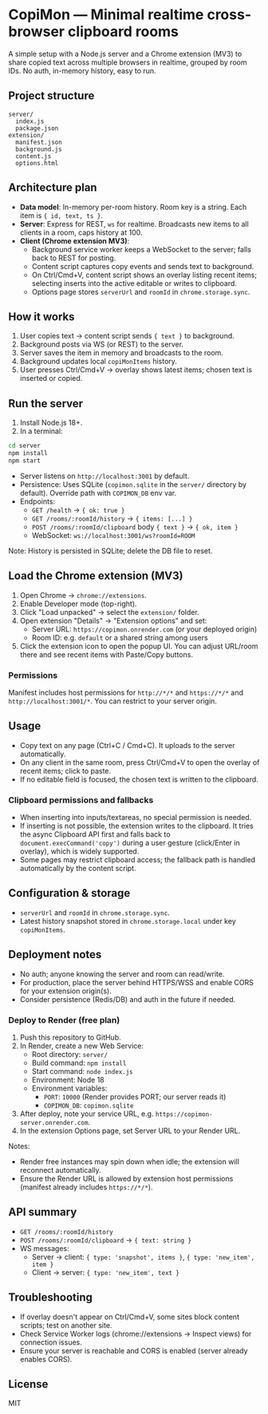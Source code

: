 # CopiMon — Minimal realtime cross-browser clipboard rooms

A simple setup with a Node.js server and a Chrome extension (MV3) to share copied text across multiple browsers in realtime, grouped by room IDs. No auth, in-memory history, easy to run.

## Project structure

```
server/
  index.js
  package.json
extension/
  manifest.json
  background.js
  content.js
  options.html
```

## Architecture plan

- **Data model**: In-memory per-room history. Room key is a string. Each item is `{ id, text, ts }`.
- **Server**: Express for REST, `ws` for realtime. Broadcasts new items to all clients in a room, caps history at 100.
- **Client (Chrome extension MV3)**:
  - Background service worker keeps a WebSocket to the server; falls back to REST for posting.
  - Content script captures copy events and sends text to background.
  - On Ctrl/Cmd+V, content script shows an overlay listing recent items; selecting inserts into the active editable or writes to clipboard.
  - Options page stores `serverUrl` and `roomId` in `chrome.storage.sync`.

## How it works

1. User copies text → content script sends `{ text }` to background.
2. Background posts via WS (or REST) to the server.
3. Server saves the item in memory and broadcasts to the room.
4. Background updates local `copiMonItems` history.
5. User presses Ctrl/Cmd+V → overlay shows latest items; chosen text is inserted or copied.

## Run the server

1. Install Node.js 18+.
2. In a terminal:
```bash
cd server
npm install
npm start
```
- Server listens on `http://localhost:3001` by default.
- Persistence: Uses SQLite (`copimon.sqlite` in the `server/` directory by default). Override path with `COPIMON_DB` env var.
- Endpoints:
  - `GET /health` → `{ ok: true }`
  - `GET /rooms/:roomId/history` → `{ items: [...] }`
  - `POST /rooms/:roomId/clipboard` body `{ text }` → `{ ok, item }`
  - WebSocket: `ws://localhost:3001/ws?roomId=ROOM`

Note: History is persisted in SQLite; delete the DB file to reset.

## Load the Chrome extension (MV3)

1. Open Chrome → `chrome://extensions`.
2. Enable Developer mode (top-right).
3. Click "Load unpacked" → select the `extension/` folder.
4. Open extension "Details" → "Extension options" and set:
   - Server URL: `https://copimon.onrender.com` (or your deployed origin)
   - Room ID: e.g. `default` or a shared string among users
5. Click the extension icon to open the popup UI. You can adjust URL/room there and see recent items with Paste/Copy buttons.

### Permissions

Manifest includes host permissions for `http://*/*` and `https://*/*` and `http://localhost:3001/*`. You can restrict to your server origin.

## Usage

- Copy text on any page (Ctrl+C / Cmd+C). It uploads to the server automatically.
- On any client in the same room, press Ctrl/Cmd+V to open the overlay of recent items; click to paste.
- If no editable field is focused, the chosen text is written to the clipboard.

### Clipboard permissions and fallbacks
- When inserting into inputs/textareas, no special permission is needed.
- If inserting is not possible, the extension writes to the clipboard. It tries the async Clipboard API first and falls back to `document.execCommand('copy')` during a user gesture (click/Enter in overlay), which is widely supported.
- Some pages may restrict clipboard access; the fallback path is handled automatically by the content script.

## Configuration & storage

- `serverUrl` and `roomId` in `chrome.storage.sync`.
- Latest history snapshot stored in `chrome.storage.local` under key `copiMonItems`.

## Deployment notes

- No auth; anyone knowing the server and room can read/write.
- For production, place the server behind HTTPS/WSS and enable CORS for your extension origin(s).
- Consider persistence (Redis/DB) and auth in the future if needed.

### Deploy to Render (free plan)

1. Push this repository to GitHub.
2. In Render, create a new Web Service:
   - Root directory: `server/`
   - Build command: `npm install`
   - Start command: `node index.js`
   - Environment: Node 18
   - Environment variables:
     - `PORT`: `10000` (Render provides PORT; our server reads it)
     - `COPIMON_DB`: `copimon.sqlite`
3. After deploy, note your service URL, e.g. `https://copimon-server.onrender.com`.
4. In the extension Options page, set Server URL to your Render URL.

Notes:
- Render free instances may spin down when idle; the extension will reconnect automatically.
- Ensure the Render URL is allowed by extension host permissions (manifest already includes `https://*/*`).

## API summary

- `GET /rooms/:roomId/history`
- `POST /rooms/:roomId/clipboard` → `{ text: string }`
- WS messages:
  - Server → client: `{ type: 'snapshot', items }`, `{ type: 'new_item', item }`
  - Client → server: `{ type: 'new_item', text }`

## Troubleshooting

- If overlay doesn't appear on Ctrl/Cmd+V, some sites block content scripts; test on another site.
- Check Service Worker logs (chrome://extensions → Inspect views) for connection issues.
- Ensure your server is reachable and CORS is enabled (server already enables CORS).

## License

MIT
